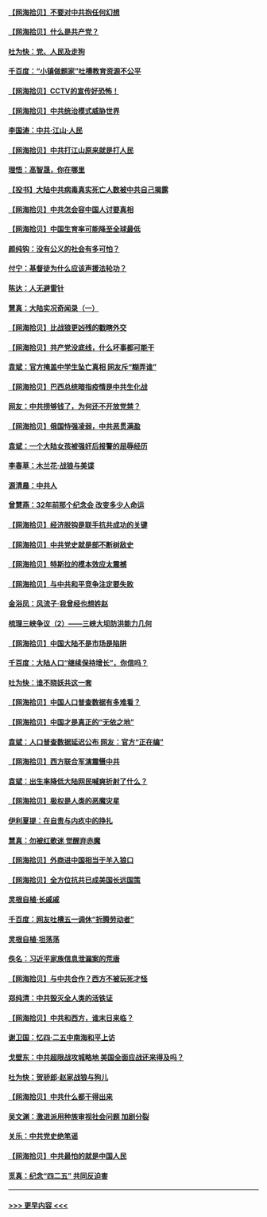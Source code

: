 #### [【网海拾贝】不要对中共抱任何幻想](../pages/nsc993/n12965222.md?t=05211602) 
#### [【网海拾贝】什么是共产党？](../pages/nsc993/n12962781.md?t=05211602) 
#### [吐为快：党、人民及走狗](../pages/nsc993/n12962747.md?t=05211602) 
#### [千百度：“小镇做题家”吐槽教育资源不公平](../pages/nsc993/n12962705.md?t=05211602) 
#### [【网海拾贝】CCTV的宣传好恐怖！](../pages/nsc993/n12959984.md?t=05211602) 
#### [【网海拾贝】中共统治模式威胁世界](../pages/nsc993/n12957622.md?t=05211602) 
#### [李国涛：中共‧江山‧人民](../pages/nsc993/n12957502.md?t=05211602) 
#### [【网海拾贝】中共打江山原来就是打人民](../pages/nsc993/n12954345.md?t=05211602) 
#### [理悟：高智晟，你在哪里](../pages/nsc993/n12953115.md?t=05211602) 
#### [【投书】大陆中共病毒真实死亡人数被中共自己揭露](../pages/nsc993/n12953050.md?t=05211602) 
#### [【网海拾贝】中共怎会容中国人讨要真相](../pages/nsc993/n12952161.md?t=05211602) 
#### [【网海拾贝】中国生育率可能降至全球最低](../pages/nsc993/n12948793.md?t=05211602) 
#### [颜纯钩：没有公义的社会有多可怕？](../pages/nsc993/n12947626.md?t=05211602) 
#### [付宁：基督徒为什么应该声援法轮功？](../pages/nsc993/n12947233.md?t=05211602) 
#### [陈达：人无避雷针](../pages/nsc993/n12947098.md?t=05211602) 
#### [慧真：大陆实况奇闻录（一）](../pages/nsc993/n12945811.md?t=05211602) 
#### [【网海拾贝】比战狼更凶残的戳瞎外交](../pages/nsc993/n12945717.md?t=05211602) 
#### [【网海拾贝】共产党没底线，什么坏事都可能干](../pages/nsc993/n12942090.md?t=05211602) 
#### [袁斌：官方掩盖中学生坠亡真相 网友斥“糊弄谁”](../pages/nsc993/n12942029.md?t=05211602) 
#### [【网海拾贝】巴西总统暗指疫情是中共生化战](../pages/nsc993/n12938999.md?t=05211602) 
#### [网友：中共捞够钱了，为何还不开放党禁？](../pages/nsc993/n12938952.md?t=05211602) 
#### [【网海拾贝】俄国恃强凌弱，中共恶贯满盈](../pages/nsc993/n12936626.md?t=05211602) 
#### [袁斌：一个大陆女孩被强奸后报警的屈辱经历](../pages/nsc993/n12936547.md?t=05211602) 
#### [李春草：木兰花·战狼与美谍](../pages/nsc993/n12935995.md?t=05211602) 
#### [源清晨：中共人](../pages/nsc993/n12935589.md?t=05211602) 
#### [曾慧燕：32年前那个纪念会 改变多少人命运](../pages/nsc993/n12934233.md?t=05211602) 
#### [【网海拾贝】经济脱钩是联手抗共成功的关键](../pages/nsc993/n12934176.md?t=05211602) 
#### [【网海拾贝】中共党史就是部不断树敌史](../pages/nsc993/n12932844.md?t=05211602) 
#### [【网海拾贝】特斯拉的模本效应太震撼](../pages/nsc993/n12925626.md?t=05211602) 
#### [【网海拾贝】与中共和平竞争注定要失败](../pages/nsc993/n12923326.md?t=05211602) 
#### [金浴凤：风流子‧我曾经也想姓赵](../pages/nsc993/n12920911.md?t=05211602) 
#### [梳理三峡争议（2）——三峡大坝防洪能力几何](../pages/nsc993/n12920173.md?t=05211602) 
#### [【网海拾贝】中国大陆不是市场是陷阱](../pages/nsc993/n12920143.md?t=05211602) 
#### [千百度：大陆人口“继续保持增长”，你信吗？](../pages/nsc993/n12918946.md?t=05211602) 
#### [吐为快：谁不晓妖共这一套](../pages/nsc993/n12918941.md?t=05211602) 
#### [【网海拾贝】中国人口普查数据有多难看？](../pages/nsc993/n12917822.md?t=05211602) 
#### [【网海拾贝】中国才是真正的“无依之地”](../pages/nsc993/n12915845.md?t=05211602) 
#### [袁斌：人口普查数据延迟公布 网友：官方“正在编”](../pages/nsc993/n12915748.md?t=05211602) 
#### [【网海拾贝】西方联合军演震慑中共](../pages/nsc993/n12913466.md?t=05211602) 
#### [袁斌：出生率降低大陆网民喊爽折射了什么？](../pages/nsc993/n12913365.md?t=05211602) 
#### [【网海拾贝】极权是人类的恶魔灾星](../pages/nsc993/n12910697.md?t=05211602) 
#### [伊利夏提：在自责与内疚中的挣扎](../pages/nsc993/n12910493.md?t=05211602) 
#### [慧真：勿被红歌迷 觉醒弃赤魔](../pages/nsc993/n12910485.md?t=05211602) 
#### [【网海拾贝】外商进中国相当于羊入狼口](../pages/nsc993/n12908274.md?t=05211602) 
#### [【网海拾贝】全方位抗共已成美国长远国策](../pages/nsc993/n12906878.md?t=05211602) 
#### [灵根自植‧长戚戚](../pages/nsc993/n12905585.md?t=05211602) 
#### [千百度：网友吐槽五一调休“折腾劳动者”](../pages/nsc993/n12905934.md?t=05211602) 
#### [灵根自植‧坦荡荡](../pages/nsc993/n12905562.md?t=05211602) 
#### [佚名：习近平家族信息泄漏案的荒唐](../pages/nsc993/n12904705.md?t=05211602) 
#### [【网海拾贝】与中共合作？西方不被玩死才怪](../pages/nsc993/n12903873.md?t=05211602) 
#### [郑纯清：中共毁灭全人类的活铁证](../pages/nsc993/n12903785.md?t=05211602) 
#### [【网海拾贝】中共和西方，谁末日来临？](../pages/nsc993/n12903482.md?t=05211602) 
#### [谢卫国：忆四‧二五中南海和平上访](../pages/nsc993/n12902192.md?t=05211602) 
#### [戈壁东：中共超限战攻城略地 美国全面应战还来得及吗？](../pages/nsc993/n12902297.md?t=05211602) 
#### [吐为快：贺骄郎‧赵家战狼与狗儿](../pages/nsc993/n12902280.md?t=05211602) 
#### [【网海拾贝】中共什么都干得出来](../pages/nsc993/n12897500.md?t=05211602) 
#### [吴文渊：激进派用种族审视社会问题 加剧分裂](../pages/nsc993/n12893881.md?t=05211602) 
#### [关乐：中共党史绝笔谣](../pages/nsc993/n12897270.md?t=05211602) 
#### [【网海拾贝】中共最怕的就是中国人民](../pages/nsc993/n12894705.md?t=05211602) 
#### [觅真：纪念“四二五” 共同反迫害](../pages/nsc993/n12894553.md?t=05211602) 

----
#### [ >>> 更早内容 <<< ](../indexes/nsc993-earlier.md)
